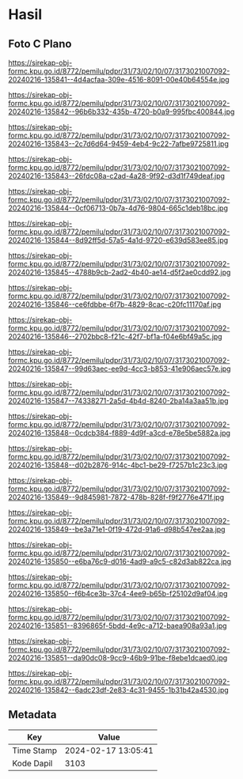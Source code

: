 # Hasil

## Foto C Plano

https://sirekap-obj-formc.kpu.go.id/8772/pemilu/pdpr/31/73/02/10/07/3173021007092-20240216-135841--4d4acfaa-309e-4516-8091-00e40b64554e.jpg

https://sirekap-obj-formc.kpu.go.id/8772/pemilu/pdpr/31/73/02/10/07/3173021007092-20240216-135842--96b6b332-435b-4720-b0a9-995fbc400844.jpg

https://sirekap-obj-formc.kpu.go.id/8772/pemilu/pdpr/31/73/02/10/07/3173021007092-20240216-135843--2c7d6d64-9459-4eb4-9c22-7afbe9725811.jpg

https://sirekap-obj-formc.kpu.go.id/8772/pemilu/pdpr/31/73/02/10/07/3173021007092-20240216-135843--26fdc08a-c2ad-4a28-9f92-d3d1f749deaf.jpg

https://sirekap-obj-formc.kpu.go.id/8772/pemilu/pdpr/31/73/02/10/07/3173021007092-20240216-135844--0cf06713-0b7a-4d76-9804-665c1deb18bc.jpg

https://sirekap-obj-formc.kpu.go.id/8772/pemilu/pdpr/31/73/02/10/07/3173021007092-20240216-135844--8d92ff5d-57a5-4a1d-9720-e639d583ee85.jpg

https://sirekap-obj-formc.kpu.go.id/8772/pemilu/pdpr/31/73/02/10/07/3173021007092-20240216-135845--4788b9cb-2ad2-4b40-ae14-d5f2ae0cdd92.jpg

https://sirekap-obj-formc.kpu.go.id/8772/pemilu/pdpr/31/73/02/10/07/3173021007092-20240216-135846--ce6fdbbe-6f7b-4829-8cac-c20fc11170af.jpg

https://sirekap-obj-formc.kpu.go.id/8772/pemilu/pdpr/31/73/02/10/07/3173021007092-20240216-135846--2702bbc8-f21c-42f7-bf1a-f04e6bf49a5c.jpg

https://sirekap-obj-formc.kpu.go.id/8772/pemilu/pdpr/31/73/02/10/07/3173021007092-20240216-135847--99d63aec-ee9d-4cc3-b853-41e906aec57e.jpg

https://sirekap-obj-formc.kpu.go.id/8772/pemilu/pdpr/31/73/02/10/07/3173021007092-20240216-135847--74338271-2a5d-4b4d-8240-2ba14a3aa51b.jpg

https://sirekap-obj-formc.kpu.go.id/8772/pemilu/pdpr/31/73/02/10/07/3173021007092-20240216-135848--0cdcb384-f889-4d9f-a3cd-e78e5be5882a.jpg

https://sirekap-obj-formc.kpu.go.id/8772/pemilu/pdpr/31/73/02/10/07/3173021007092-20240216-135848--d02b2876-914c-4bc1-be29-f7257b1c23c3.jpg

https://sirekap-obj-formc.kpu.go.id/8772/pemilu/pdpr/31/73/02/10/07/3173021007092-20240216-135849--9d845981-7872-478b-828f-f9f2776e471f.jpg

https://sirekap-obj-formc.kpu.go.id/8772/pemilu/pdpr/31/73/02/10/07/3173021007092-20240216-135849--be3a71e1-0f19-472d-91a6-d98b547ee2aa.jpg

https://sirekap-obj-formc.kpu.go.id/8772/pemilu/pdpr/31/73/02/10/07/3173021007092-20240216-135850--e6ba76c9-d016-4ad9-a9c5-c82d3ab822ca.jpg

https://sirekap-obj-formc.kpu.go.id/8772/pemilu/pdpr/31/73/02/10/07/3173021007092-20240216-135850--f6b4ce3b-37c4-4ee9-b65b-f25102d9af04.jpg

https://sirekap-obj-formc.kpu.go.id/8772/pemilu/pdpr/31/73/02/10/07/3173021007092-20240216-135851--8396865f-5bdd-4e9c-a712-baea908a93a1.jpg

https://sirekap-obj-formc.kpu.go.id/8772/pemilu/pdpr/31/73/02/10/07/3173021007092-20240216-135851--da90dc08-9cc9-46b9-91be-f8ebe1dcaed0.jpg

https://sirekap-obj-formc.kpu.go.id/8772/pemilu/pdpr/31/73/02/10/07/3173021007092-20240216-135842--6adc23df-2e83-4c31-9455-1b31b42a4530.jpg


## Metadata

| Key        | Value               |
| ---------- | ------------------- |
| Time Stamp | 2024-02-17 13:05:41 |
| Kode Dapil | 3103                |



